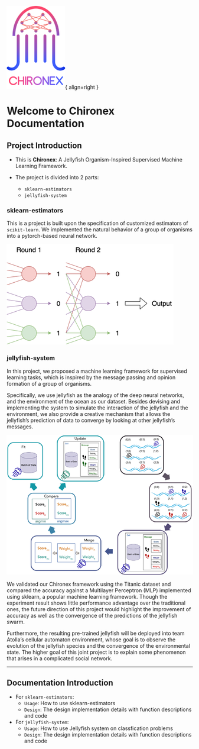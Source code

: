 ![Logo](Pics/2022-04-21-20-06-55.png){ align=right }
# Welcome to Chironex Documentation 

## Project Introduction
- This is **Chironex**: 
  A Jellyfish Organism-Inspired Supervised Machine Learning Framework. 

- The project is divided into 2 parts:
    - `sklearn-estimators`
    - `jellyfish-system`

### sklearn-estimators
This is a project is built upon the specification of customized estimators of `scikit-learn`. We implemented the natural behavior of a group of organisms into a pytorch-based neural network.

![](Pics/2022-05-06-10-25-36.png)


### jellyfish-system
In this project, we proposed a machine learning framework for supervised learning tasks, which is inspired by the message passing and opinion formation of a group of organisms. 

Specifically, we use jellyfish as the analogy of the deep neural networks, and the environment of the ocean as our dataset. Besides devising and implementing the system to simulate the interaction of the jellyfish and the environment, we also provide a creative mechanism that allows the jellyfish’s prediction of data to converge by looking at other jellyfish’s messages. 

![](Pics/2022-05-06-10-28-42.png)

We validated our Chironex framework using the Titanic dataset and compared the accuracy against a Multilayer Perceptron (MLP) implemented using sklearn, a popular machine learning framework. Though the experiment result shows little performance advantage over the traditional ones, the future direction of this project would highlight the improvement of accuracy as well as the convergence of the predictions of the jellyfish swarm. 

Furthermore, the resulting pre-trained jellyfish will be deployed into team Atolla’s cellular automaton environment, whose goal is to observe the evolution of the jellyfish species and the convergence of the environmental state. The higher goal of this joint project is to explain some phenomenon that arises in a complicated social network.


---

## Documentation Introduction
- For `sklearn-estimators`:
    - `Usage`: How to use sklearn-estimators
    - `Design`: The design implementation details with function descriptions and code
- For `jellyfish-system`:
    - `Usage`: How to use Jellyfish system on classfication problems
    - `Design`: The design implementation details with function descriptions and code



